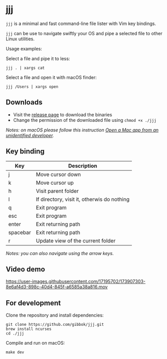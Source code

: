 # jjj

`jjj` is a minimal and fast command-line file lister with Vim key bindings.

`jjj` can be use to navigate swiftly your OS and pipe a selected file to other Linux utilities.

Usage examples:

Select a file and pipe it to less:

```shell
jjj . | xargs cat
```

Select a file and open it with macOS finder:

```shell
jjj /Users | xargs open
```

## Downloads

- Visit the [release page](https://github.com/gibbok/jjj/releases) to download the binaries
- Change the permission of the downloaded file using `chmod +x ./jjj`

*Notes: on macOS please follow this instruction [Open a Mac app from an unidentified developer](https://support.apple.com/guide/mac-help/open-a-mac-app-from-an-unidentified-developer-mh40616/mac).*

## Key binding

| Key      | Description                                 |
| -------- | ------------------------------------------- |
| j        | Move cursor down                            |
| k        | Move cursor up                              |
| h        | Visit parent folder                         |
| l        | If directory, visit it, otherwis do nothing |
| q        | Exit program                                |
| esc      | Exit program                                |
| enter    | Exit returning path                         |
| spacebar | Exit returning path                         |
| r        | Update view of the current folder           |

*Notes: you can also navigate using the arrow keys.*

## Video demo

https://user-images.githubusercontent.com/17195702/173907303-8e6af4d3-898c-40d4-845f-a6585a38a816.mov

## For development

Clone the repository and install dependencies:
```shell
git clone https://github.com/gibbok/jjj.git
brew install ncurses
cd ./jjj
```

Compile and run on macOS:

```shell
make dev 
```
